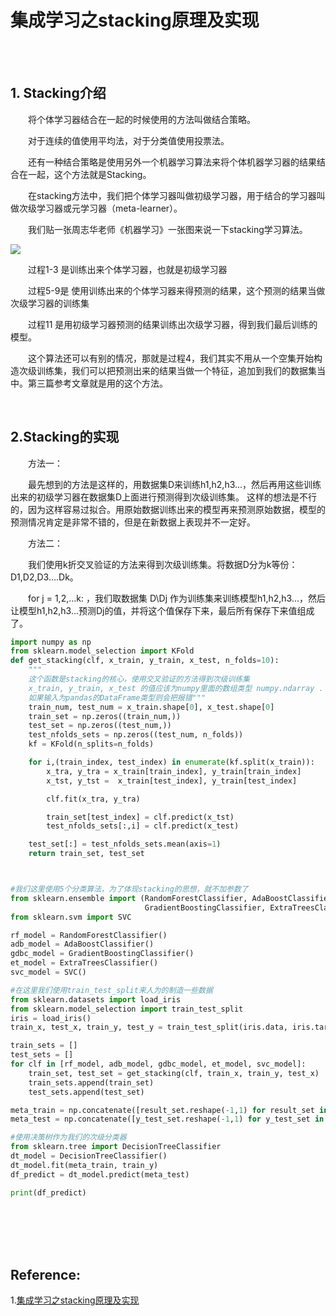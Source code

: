 # 集成学习之stacking原理及实现

<br>
<br>

## 1. Stacking介绍

&emsp;&emsp;将个体学习器结合在一起的时候使用的方法叫做结合策略。

&emsp;&emsp;对于连续的值使用平均法，对于分类值使用投票法。

&emsp;&emsp;还有一种结合策略是使用另外一个机器学习算法来将个体机器学习器的结果结合在一起，这个方法就是Stacking。

&emsp;&emsp;在stacking方法中，我们把个体学习器叫做初级学习器，用于结合的学习器叫做次级学习器或元学习器（meta-learner）。

&emsp;&emsp;我们贴一张周志华老师《机器学习》一张图来说一下stacking学习算法。

![](https://images2018.cnblogs.com/blog/890640/201803/890640-20180313164917723-1210285777.png)

&emsp;&emsp;过程1-3 是训练出来个体学习器，也就是初级学习器

&emsp;&emsp;过程5-9是 使用训练出来的个体学习器来得预测的结果，这个预测的结果当做次级学习器的训练集

&emsp;&emsp;过程11 是用初级学习器预测的结果训练出次级学习器，得到我们最后训练的模型。

&emsp;&emsp;这个算法还可以有别的情况，那就是过程4，我们其实不用从一个空集开始构造次级训练集，我们可以把预测出来的结果当做一个特征，追加到我们的数据集当中。第三篇参考文章就是用的这个方法。

<br>

## 2.Stacking的实现

&emsp;&emsp;方法一：

&emsp;&emsp;最先想到的方法是这样的，用数据集D来训练h1,h2,h3...，然后再用这些训练出来的初级学习器在数据集D上面进行预测得到次级训练集。 这样的想法是不行的，因为这样容易过拟合。用原始数据训练出来的模型再来预测原始数据，模型的预测情况肯定是非常不错的，但是在新数据上表现并不一定好。
 
&emsp;&emsp;方法二：

&emsp;&emsp;我们使用k折交叉验证的方法来得到次级训练集。将数据D分为k等份：D1,D2,D3....Dk。

&emsp;&emsp;for j = 1,2,...k:  ，我们取数据集 D\Dj 作为训练集来训练模型h1,h2,h3...，然后让模型h1,h2,h3...预测Dj的值，并将这个值保存下来，最后所有保存下来值组成了。

```python
import numpy as np
from sklearn.model_selection import KFold
def get_stacking(clf, x_train, y_train, x_test, n_folds=10):
    """
    这个函数是stacking的核心，使用交叉验证的方法得到次级训练集
    x_train, y_train, x_test 的值应该为numpy里面的数组类型 numpy.ndarray . 
    如果输入为pandas的DataFrame类型则会把报错"""
    train_num, test_num = x_train.shape[0], x_test.shape[0]
    train_set = np.zeros((train_num,))
    test_set = np.zeros((test_num,))
    test_nfolds_sets = np.zeros((test_num, n_folds))
    kf = KFold(n_splits=n_folds)

    for i,(train_index, test_index) in enumerate(kf.split(x_train)):
        x_tra, y_tra = x_train[train_index], y_train[train_index]
        x_tst, y_tst =  x_train[test_index], y_train[test_index]

        clf.fit(x_tra, y_tra)

        train_set[test_index] = clf.predict(x_tst)
        test_nfolds_sets[:,i] = clf.predict(x_test)

    test_set[:] = test_nfolds_sets.mean(axis=1)
    return train_set, test_set



#我们这里使用5个分类算法，为了体现stacking的思想，就不加参数了
from sklearn.ensemble import (RandomForestClassifier, AdaBoostClassifier,
                              GradientBoostingClassifier, ExtraTreesClassifier)
from sklearn.svm import SVC

rf_model = RandomForestClassifier()
adb_model = AdaBoostClassifier()
gdbc_model = GradientBoostingClassifier()
et_model = ExtraTreesClassifier()
svc_model = SVC()

#在这里我们使用train_test_split来人为的制造一些数据
from sklearn.datasets import load_iris
from sklearn.model_selection import train_test_split
iris = load_iris()
train_x, test_x, train_y, test_y = train_test_split(iris.data, iris.target, test_size=0.2)

train_sets = []
test_sets = []
for clf in [rf_model, adb_model, gdbc_model, et_model, svc_model]:
    train_set, test_set = get_stacking(clf, train_x, train_y, test_x)
    train_sets.append(train_set)
    test_sets.append(test_set)

meta_train = np.concatenate([result_set.reshape(-1,1) for result_set in train_sets], axis=1)
meta_test = np.concatenate([y_test_set.reshape(-1,1) for y_test_set in test_sets], axis=1)

#使用决策树作为我们的次级分类器
from sklearn.tree import DecisionTreeClassifier
dt_model = DecisionTreeClassifier()
dt_model.fit(meta_train, train_y)
df_predict = dt_model.predict(meta_test)

print(df_predict)
```

<br>
<br>
<br>
<br>

## Reference:

1.[集成学习之stacking原理及实现](https://hk.saowen.com/a/99a20abed5654ddc407bc58ed88aed57fe66241e1175f4e6e0142662f95bc983)